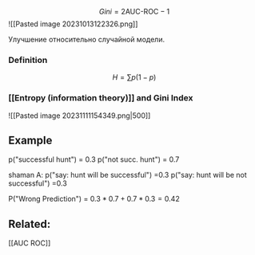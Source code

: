 $$
Gini = 2\text{AUC-ROC} - 1
$$
![[Pasted image 20231013122326.png]]

Улучшение относительно случайной модели.

### Definition
$$
H = \sum p(1-p)
$$

### [[Entropy (information theory)]] and Gini Index

![[Pasted image 20231111154349.png|500]]

## Example
p("successful hunt") = 0.3
p("not succ. hunt") = 0.7

shaman A: 
p("say: hunt will be successful") =0.3 
p("say: hunt will be not successful") =0.3

P("Wrong Prediction") = $0.3*0.7 + 0.7*0.3 = 0.42$

## Related:
[[AUC ROC]]
